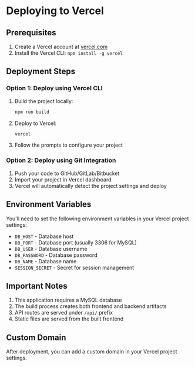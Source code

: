 # Deploying to Vercel

## Prerequisites
1. Create a Vercel account at [vercel.com](https://vercel.com)
2. Install the Vercel CLI: `npm install -g vercel`

## Deployment Steps

### Option 1: Deploy using Vercel CLI
1. Build the project locally:
   ```bash
   npm run build
   ```

2. Deploy to Vercel:
   ```bash
   vercel
   ```

3. Follow the prompts to configure your project

### Option 2: Deploy using Git Integration
1. Push your code to GitHub/GitLab/Bitbucket
2. Import your project in Vercel dashboard
3. Vercel will automatically detect the project settings and deploy

## Environment Variables
You'll need to set the following environment variables in your Vercel project settings:

- `DB_HOST` - Database host
- `DB_PORT` - Database port (usually 3306 for MySQL)
- `DB_USER` - Database username
- `DB_PASSWORD` - Database password
- `DB_NAME` - Database name
- `SESSION_SECRET` - Secret for session management

## Important Notes
1. This application requires a MySQL database
2. The build process creates both frontend and backend artifacts
3. API routes are served under `/api/` prefix
4. Static files are served from the built frontend

## Custom Domain
After deployment, you can add a custom domain in your Vercel project settings.